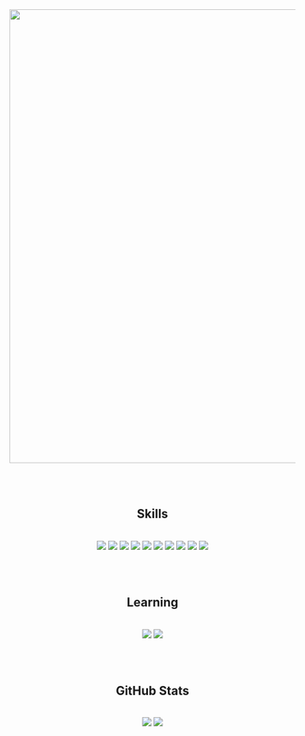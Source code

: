 <div align="center">
  
   <img src="https://capsule-render.vercel.app/api?type=venom&color=0:00C9FF,100:92FE9D&height=300&section=header&text=Welcome%20to%20-nl-Yuna%27s%20GitHub&fontSize=90&fontColor=121212&stroke=32BDDE&strokeWidth=1" width="800"/>
  
<br><br>

<div>
  
<h2>Skills</h2>
<br>
<img src="https://img.shields.io/badge/react-%2320232a.svg?style=for-the-badge&logo=react&logoColor=%2361DAFB"/>
<img src="https://img.shields.io/badge/React_Router-CA4245?style=for-the-badge&logo=react-router&logoColor=white"/>
<img src="https://img.shields.io/badge/-React%20Query-FF4154?style=for-the-badge&logo=react%20query&logoColor=white"/>
<img src="https://img.shields.io/badge/zustand-orange?style=for-the-badge&logo=zustand&logoColor=white">
<img src="https://img.shields.io/badge/styled--components-DB7093?style=for-the-badge&logo=styled-components&logoColor=white"/>
<img src="https://img.shields.io/badge/tailwindcss-%2338B2AC.svg?style=for-the-badge&logo=tailwind-css&logoColor=white"/>
<img src="https://img.shields.io/badge/typescript-%23007ACC.svg?style=for-the-badge&logo=typescript&logoColor=white"/>
<img src="https://img.shields.io/badge/javascript-%23323330.svg?style=for-the-badge&logo=javascript&logoColor=%23F7DF1E"/>
<img src="https://img.shields.io/badge/css3-%231572B6.svg?style=for-the-badge&logo=css3&logoColor=white"/>
<img src="https://img.shields.io/badge/html5-%23E34F26.svg?style=for-the-badge&logo=html5&logoColor=white"/>


<br><br>

<h2>Learning</h2>
<br>
<img src="https://img.shields.io/badge/Next-black?style=for-the-badge&logo=next.js&logoColor=white"/>
<img src="https://img.shields.io/badge/-Vitest-252529?style=for-the-badge&logo=vitest&logoColor=FCC72B"/>

</div>

<br><br>

<h2>GitHub Stats</h2>
<br>
  <img src="https://github-readme-stats.vercel.app/api/top-langs/?username=Yuna-001&layout=donut&hide_border=true&bg_color=0,00C9FF77,92FE9D77&title_color=121212&text_color=121212" />
 <img src="https://github-readme-activity-graph.vercel.app/graph?username=Yuna-001&bg_color=none&color=555&line=32DBDE&area=true&area_color=32DBDE&hide_title=true&hide_border=true"/>

</div>

